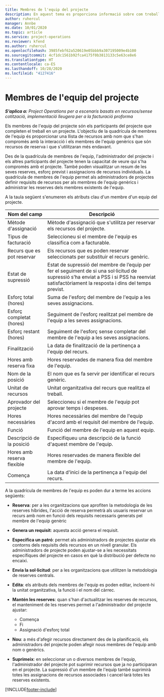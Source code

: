 ```yaml
---
title: Membres de l'equip del projecte
description: En aquest tema es proporciona informació sobre com treballar amb la informació dels membres d'un equip del projecte, els atributs i la planificació.
author: ruhercul
manager: Annbe
ms.date: 10/01/2020
ms.topic: article
ms.service: project-operations
ms.reviewer: kfend
ms.author: ruhercul
ms.openlocfilehash: 3985febf62a520619e05bbb9a307195009e4b100
ms.sourcegitcommit: 4cf1dc1561b92fca4175f0b3813133c5e63ce8e6
ms.translationtype: HT
ms.contentlocale: ca-ES
ms.lasthandoff: 10/28/2020
ms.locfileid: "4127416"
---
```

# <a name="project-team-members"></a>Membres de l'equip del projecte

_**S'aplica a:** Project Operations per a escenaris basats en recursos/sense cotització, implementació lleugera per a la facturació proforma_

Els membres de l'equip del projecte són els participants del projecte que completen el treball en un projecte. L'objectiu de la quadrícula de membres de l'equip és proporcionar una llista de recursos amb nom que s'han compromès amb la interacció i els membres de l'equip genèrics que són recursos de reserva i que s'utilitzaran més endavant.

Des de la quadrícula de membres de l'equip, l'administrador del projecte i els altres participants del projecte tenen la capacitat de veure qui s'ha compromès amb el projecte. També poden visualitzar un resum de les seves reserves, esforç previst i assignacions de recursos individuals. La quadrícula de membres de l'equip permet als administradors de projectes definir requisits de recursos per als membres de l'equip genèrics i administrar les reserves dels membres existents de l'equip.

A la taula següent s'enumeren els atributs clau d'un membre d'un equip del projecte.

| Nom del camp          | Descripció                                                                                                                                                                  |
|--------------------------|-----------------------------------------------------------------------------------------------------------------------------------------------------------------------------------|
| Mètode d'assignació        | Mètode d'assignació que s'utilitza per reservar els recursos del projecte.                                                                         |
| Tipus de facturació             | Seleccioneu si el membre de l'equip es classifica com a facturable.                                                                                                                                       |
| Recurs que es pot reservar        | Els recursos que es poden reservar seleccionats per substituir el recurs genèric.                                                                                                                   |
| Estat de supressió            | Estat de supressió del membre de l’equip per fer el seguiment de si una sol·licitud de supressió s’ha enviat a PSS i si PSS ha reenviat satisfactòriament la resposta i dins del temps previst. |
| Esforç total (hores)     | Suma de l'esforç del membre de l'equip a les seves assignacions.                                                                                                                         |
| Esforç completat (hores) | Seguiment de l'esforç realitzat pel membre de l'equip a les seves assignacions.                                                                                           |
| Esforç restant (hores) | Seguiment de l'esforç sense completar del membre de l'equip a les seves assignacions.                                                                                    |
| Finalització                   | La data de finalització de la pertinença a l'equip del recurs.                                                                                                                                            |
| Hores amb reserva fixa        | Hores reservades de manera fixa del membre de l'equip.                                                                                                                                                                |
| Nom de la posició            | El nom que es fa servir per identificar el recurs genèric.                                                                                                                                   |
| Unitat de recursos          | Unitat organitzativa del recurs que realitza el treball.                                                                                                                      |
| Aprovador del projecte         | Seleccioneu si el membre de l'equip pot aprovar temps i despeses.                                                                                                                     |
| Hores necessàries           | Hores necessàries del membre de l'equip d'acord amb el requisit del membre de l'equip.                                                                                                                       |
| Funció                     | Funció del membre de l'equip en aquest equip.                                                                                                                                |
| Descripció de la posició     | Especifiqueu una descripció de la funció d'aquest membre de l'equip.                                                                                                                             |
| Hores amb reserva flexible        | Hores reservades de manera flexible del membre de l'equip.                                                                                                                                                                 |
| Comença                    | La data d'inici de la pertinença a l'equip del recurs.                                                                                                                                          |

A la quadrícula de membres de l'equip es poden dur a terme les accions següents:

- **Reserva**: per a les organitzacions que aprofiten la metodologia de les reserves híbrides, l'acció de reserva permetrà als usuaris reservar un recurs amb nom en funció dels requisits necessaris generats pel membre de l'equip genèric
- **Genera un requisit**: aquesta acció genera el requisit.
- **Especifica un patró**: permet als administradors de projectes ajustar els contorns dels requisits dels recursos en un nivell granular. Els administradors de projecte poden ajustar-se a les necessitats específiques del projecte en casos en què la distribució per defecte no encaixi.
- **Envia la sol·licitud**: per a les organitzacions que utilitzen la metodologia de reserves centrals.
- **Edita**: els atributs dels membres de l'equip es poden editar, incloent-hi la unitat organitzativa, la funció i el nom del càrrec.
- **Mantén les reserves**: quan s'han d'actualitzar les reserves de recursos, el manteniment de les reserves permet a l'administrador del projecte ajustar:

    - Comença
    - Fi
    - Assignació d'esforç total

- **Nou**: a més d'afegir recursos directament des de la planificació, els administradors del projecte poden afegir nous membres de l'equip amb nom o genèrics.
- **Suprimeix**: en seleccionar un o diversos membres de l'equip, l'administrador del projecte pot suprimir recursos que ja no participaran en el projecte. La supressió d'un membre de l'equip també suprimirà totes les assignacions de recursos associades i cancel·larà totes les reserves existents.


[!INCLUDE[footer-include](../includes/footer-banner.md)]
